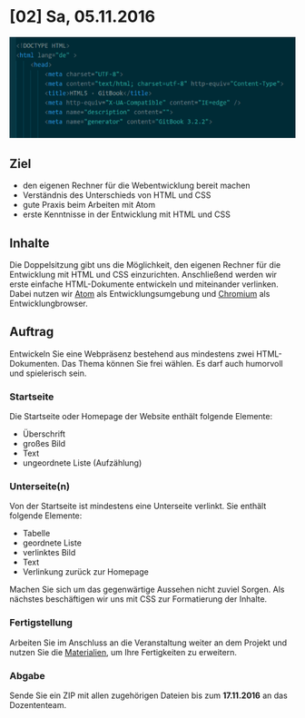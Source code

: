 # [02] Sa, 05.11.2016

![Markup des Kopfteils eines HTML5-Dokuments](../assets/html5-markup.png)

## Ziel

* den eigenen Rechner für die Webentwicklung bereit machen
* Verständnis des Unterschieds von HTML und CSS
* gute Praxis beim Arbeiten mit Atom
* erste Kenntnisse in der Entwicklung mit HTML und CSS

## Inhalte

Die Doppelsitzung gibt uns die Möglichkeit, den eigenen Rechner für die Entwicklung mit HTML und CSS einzurichten. Anschließend werden wir erste einfache HTML-Dokumente entwickeln und miteinander verlinken. Dabei nutzen wir [Atom](https://atom.io/) als Entwicklungsumgebung und [Chromium](https://www.chromium.org/Home) als Entwicklungbrowser.

## Auftrag

Entwickeln Sie eine Webpräsenz bestehend aus mindestens zwei HTML-Dokumenten. Das Thema können Sie frei wählen. Es darf auch humorvoll und spielerisch sein.

### Startseite

Die Startseite oder Homepage der Website enthält folgende Elemente:

* Überschrift
* großes Bild
* Text
* ungeordnete Liste (Aufzählung)

### Unterseite(n)

Von der Startseite ist mindestens eine Unterseite verlinkt. Sie enthält folgende Elemente:

* Tabelle
* geordnete Liste
* verlinktes Bild
* Text
* Verlinkung zurück zur Homepage

Machen Sie sich um das gegenwärtige Aussehen nicht zuviel Sorgen. Als nächstes beschäftigen wir uns mit CSS zur Formatierung der Inhalte.

### Fertigstellung

Arbeiten Sie im Anschluss an die Veranstaltung weiter an dem Projekt und nutzen Sie die [Materialien](../material/html5.md), um Ihre Fertigkeiten zu erweitern.

### Abgabe

Sende Sie ein ZIP mit allen zugehörigen Dateien bis zum **17.11.2016** an das Dozententeam.
